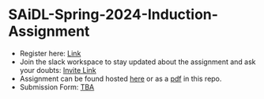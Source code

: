 # SAiDL-Spring-2024-Induction-Assignment

-   Register here: [Link]()
-   Join the slack workspace to stay updated about the assignment and ask your doubts: [Invite Link](https://join.slack.com/t/saidl/shared_invite/zt-1rouauzsl-n_lhu3Y95ErkRLWpgZVx9A)
-   Assignment can be found hosted [here]() or as a [pdf]() in this repo.
-   Submission Form: [TBA]()
